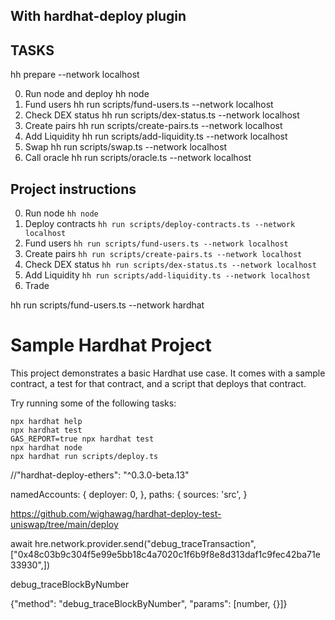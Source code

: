 ## With hardhat-deploy plugin
## TASKS ##
hh prepare --network localhost

0. Run node and deploy
hh node
1. Fund users
hh run scripts/fund-users.ts --network localhost
2. Check DEX status
hh run scripts/dex-status.ts --network localhost
3. Create pairs
hh run scripts/create-pairs.ts --network localhost
4. Add Liquidity
hh run scripts/add-liquidity.ts --network localhost
5. Swap
hh run scripts/swap.ts --network localhost
6. Call oracle
hh run scripts/oracle.ts --network localhost


## Project instructions

0. Run node         `hh node`
1. Deploy contracts `hh run scripts/deploy-contracts.ts --network localhost`
2. Fund users       `hh run scripts/fund-users.ts --network localhost`
3. Create pairs     `hh run scripts/create-pairs.ts --network localhost`
4. Check DEX status `hh run scripts/dex-status.ts --network localhost`
4. Add Liquidity    `hh run scripts/add-liquidity.ts --network localhost`
5. Trade

hh run scripts/fund-users.ts --network hardhat


# Sample Hardhat Project

This project demonstrates a basic Hardhat use case. It comes with a sample contract, a test for that contract, and a script that deploys that contract.

Try running some of the following tasks:

```shell
npx hardhat help
npx hardhat test
GAS_REPORT=true npx hardhat test
npx hardhat node
npx hardhat run scripts/deploy.ts
```
//"hardhat-deploy-ethers": "^0.3.0-beta.13"



  namedAccounts: {
    deployer: 0,
  },
  paths: {
    sources: 'src',
  }

https://github.com/wighawag/hardhat-deploy-test-uniswap/tree/main/deploy

await hre.network.provider.send("debug_traceTransaction",["0x48c03b9c304f5e99e5bb18c4a7020c1f6b9f8e8d313daf1c9fec42ba71e33930",])

debug_traceBlockByNumber

{"method": "debug_traceBlockByNumber", "params": [number, {}]}